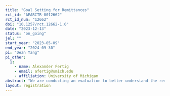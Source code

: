 ```yaml
---
title: "Goal Setting for Remittances"
rct_id: "AEARCTR-0012662"
rct_id_num: "12662"
doi: "10.1257/rct.12662-1.0"
date: "2023-12-13"
status: "on_going"
jel: ""
start_year: "2023-05-09"
end_year: "2024-09-30"
pi: "Dean Yang"
pi_other:
  1:
    - name: Alexander Fertig
    - email: afertig@umich.edu
    - affiliation: University of Michigan
abstract: "We are conducting an evaluation to better understand the remittance and savings behaviors of international work migrants and their households in Bangladesh. With a randomly selected sample of remittance sender-recipient pairs, we conduct a goal setting exercise to elicit individual savings preferences. We then connect remittance recipients with their migrant counterparts via a group messaging app in order to share their individual savings goals and facilitate agreement on joint goals. We will estimate the impact of the goal-setting treatment on a primary outcome, savings in migrant households held at the partner institution (BRAC Bank). As secondary outcomes, we will examine treatment effects on self-reported savings and remittances sent by the migrant to the remittance recipient. "
layout: registration
---
```


